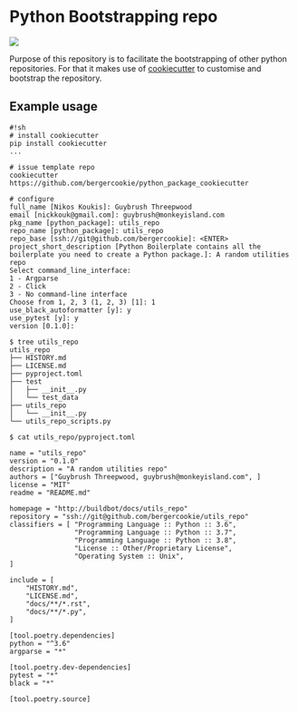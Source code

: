 # Python Bootstrapping repo

![](https://github.com/bergercookie/python_package_cookiecutter/workflows/CI/badge.svg)

Purpose of this repository is to facilitate the bootstrapping of other
python repositories. For that it makes use of
[cookiecutter](https://github.com/cookiecutter/cookiecutter) to customise and
bootstrap the repository.

## Example usage

    #!sh
    # install cookiecutter
    pip install cookiecutter
    ...

    # issue template repo
    cookiecutter https://github.com/bergercookie/python_package_cookiecutter

    # configure
    full_name [Nikos Koukis]: Guybrush Threepwood
    email [nickkouk@gmail.com]: guybrush@monkeyisland.com
    pkg_name [python_package]: utils_repo
    repo_name [python_package]: utils_repo
    repo_base [ssh://git@github.com/bergercookie]: <ENTER>
    project_short_description [Python Boilerplate contains all the boilerplate you need to create a Python package.]: A random utilities repo
    Select command_line_interface:
    1 - Argparse
    2 - Click
    3 - No command-line interface
    Choose from 1, 2, 3 (1, 2, 3) [1]: 1
    use_black_autoformatter [y]: y
    use_pytest [y]: y
    version [0.1.0]:

    $ tree utils_repo
    utils_repo
    ├── HISTORY.md
    ├── LICENSE.md
    ├── pyproject.toml
    ├── test
    │   ├── __init__.py
    │   └── test_data
    ├── utils_repo
    │   └── __init__.py
    └── utils_repo_scripts.py

    $ cat utils_repo/pyproject.toml

    name = "utils_repo"
    version = "0.1.0"
    description = "A random utilities repo"
    authors = ["Guybrush Threepwood, guybrush@monkeyisland.com", ]
    license = "MIT"
    readme = "README.md"

    homepage = "http://buildbot/docs/utils_repo"
    repository = "ssh://git@github.com/bergercookie/utils_repo"
    classifiers = [ "Programming Language :: Python :: 3.6",
                    "Programming Language :: Python :: 3.7",
                    "Programming Language :: Python :: 3.8",
                    "License :: Other/Proprietary License",
                    "Operating System :: Unix",
    ]

    include = [
        "HISTORY.md",
        "LICENSE.md",
        "docs/**/*.rst",
        "docs/**/*.py",
    ]

    [tool.poetry.dependencies]
    python = "^3.6"
    argparse = "*"

    [tool.poetry.dev-dependencies]
    pytest = "*"
    black = "*"

    [tool.poetry.source]
